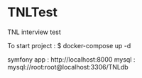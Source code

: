 # TNLTest
TNL interview test

To start project :
$ docker-compose up -d

symfony app : http://localhost:8000
mysql : mysql://root:root@localhost:3306/TNLdb

